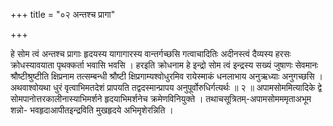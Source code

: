 +++
title = "०२ अन्तश्च प्रागा"

+++

हे सोम त्वं अन्तश्च प्रागाः हृदयस्य यागागारस्य वान्तर्गच्छसि गत्वाचादितिः अदीनस्त्वं दैव्यस्य हरसः क्रोधस्यावयाता पृथक्कर्ता भवासि भवसि । हरइति क्रोधनाम हे इन्द्रो सोम त्वं इन्द्रस्य सख्यं जुषाणः सेवमानः श्रौष्टीश्रुष्टीति क्षिप्रनाम तत्सम्बन्धी श्रौष्टी क्षिप्रगाम्यश्वोधुरमिव रायेस्माकं धनलाभाय अनुऋध्याः अनुगच्छसि । अथवाश्वोयथा धुरं वृत्वाभिमतदेशं प्रापयति तद्वदस्मान्प्रापय अनुपूर्वोरुधिर्गत्यर्थः ॥ २ ॥ अपामसोममित्यादिके द्वे सोमपानोत्तरकालीनास्याभिमर्शने हृदयाभिमर्शनेच क्रमेणविनियुक्ते । तथाचसूत्रितम्-अपामसोमममृताअभूम शन्नो- भवहृदाआपीतइन्द्रविति मुखहृदये अभिमृशेरन्निति ।